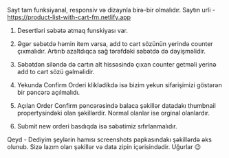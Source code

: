 Sayt tam funksiyanal, responsiv və dizaynla birə-bir olmalıdır.
Saytın urli -  
https://product-list-with-cart-fm.netlify.app

1.  Desertləri səbətə atmaq funskiyası var.

2.  Əgər səbətdə həmin item varsa, add to cart sözünün yerində counter çıxmalıdır. Artırıb azaltdıqca sağ tərəfdəki səbətdə də dəyişməlidir.

3. Səbətdən siləndə də cartın alt hissəsində çıxan counter getməli yerinə add to cart sözü gəlməlidir.

4) Yekunda Confirm Orderi kliklədikdə isə bizim yekun sifarişimizi göstərən bir pəncərə açılmalıdı.

5) Açılan Order Confirm pəncərəsində balaca şəkillər datadakı thumbnail propertysindəki olan şəkillərdir. Normal olanlar ise orginal olanlardır.

6) Submit new orderi basdıqda isə səbətimiz sıfırlanmalıdır.

Qeyd - Dediyim şeylərin hamısı screenshots papkasındakı şəkillərdə əks olunub. Sizə lazım olan şəkillər və data zipin içərisindədir. Uğurlar 😉
